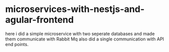 # microservices-with-nestjs-and-agular-frontend
here i did a simple microservice with two seperate databases and made them communicate with Rabbit Mq
also did a single communication with API end points.
